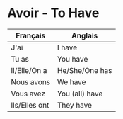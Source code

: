 # Avoir - To Have

| Français          | Anglais          |
|-------------------|------------------|
| J'ai              | I have           |
| Tu as             | You have |
| Il/Elle/On a      | He/She/One has |
| Nous avons        | We have |
| Vous avez         | You (all) have |
| Ils/Elles ont     | They have |
